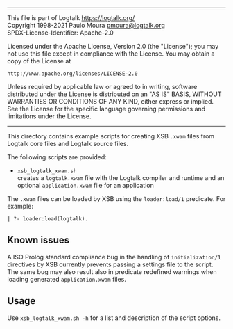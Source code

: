 ________________________________________________________________________

This file is part of Logtalk <https://logtalk.org/>  
Copyright 1998-2021 Paulo Moura <pmoura@logtalk.org>  
SPDX-License-Identifier: Apache-2.0

Licensed under the Apache License, Version 2.0 (the "License");
you may not use this file except in compliance with the License.
You may obtain a copy of the License at

    http://www.apache.org/licenses/LICENSE-2.0

Unless required by applicable law or agreed to in writing, software
distributed under the License is distributed on an "AS IS" BASIS,
WITHOUT WARRANTIES OR CONDITIONS OF ANY KIND, either express or implied.
See the License for the specific language governing permissions and
limitations under the License.
________________________________________________________________________


This directory contains example scripts for creating XSB `.xwam` files
from Logtalk core files and Logtalk source files.

The following scripts are provided:

- `xsb_logtalk_xwam.sh`  
	creates a `logtalk.xwam` file with the Logtalk compiler and runtime
	and an optional `application.xwam` file for an application

The `.xwam` files can be loaded by XSB using the `loader:load/1` predicate.
For example:

	| ?- loader:load(logtalk).

Known issues
------------

A ISO Prolog standard compliance bug in the handling of `initialization/1`
directives by XSB currently prevents passing a settings file to the script.
The same bug may also result also in predicate redefined warnings when
loading generated `application.xwam` files.

Usage
-----

Use `xsb_logtalk_xwam.sh -h` for a list and description of the script
options.
